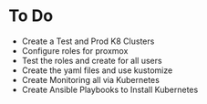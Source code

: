 # To Do
- Create a Test and Prod K8 Clusters
- Configure roles for proxmox
- Test the roles and create for all users
- Create the yaml files and use kustomize
- Create Monitoring all via Kubernetes
- Create Ansible Playbooks to Install Kubernetes